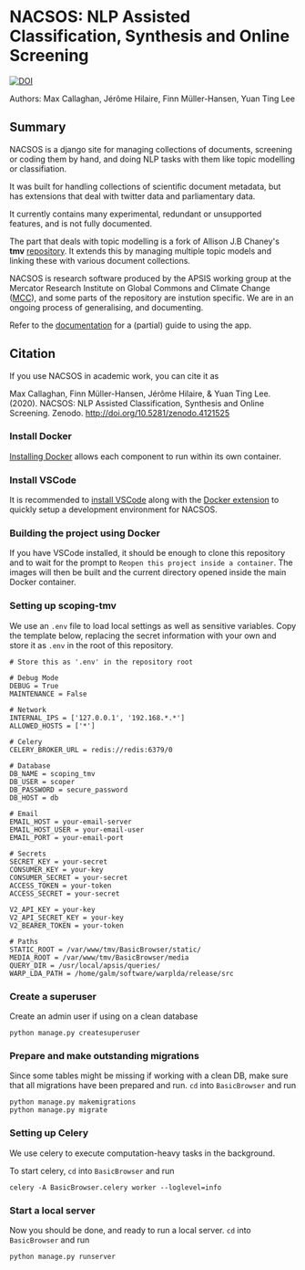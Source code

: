 # NACSOS: NLP Assisted Classification, Synthesis and Online Screening

[![DOI](https://zenodo.org/badge/DOI/10.5281/zenodo.4121525.svg)](https://doi.org/10.5281/zenodo.4121525)

Authors: Max Callaghan, Jérôme Hilaire, Finn Müller-Hansen, Yuan Ting Lee

## Summary

NACSOS is a django site for managing collections of documents, screening or coding them by hand, and doing NLP tasks with them like topic modelling or classifiation.

It was built for handling collections of scientific document metadata, but has extensions that deal with twitter data and parliamentary data.

It currently contains many experimental, redundant or unsupported features, and is not fully documented.

The part that deals with topic modelling is a fork of Allison J.B Chaney's **tmv** [repository](https://github.com/blei-lab/tmv). It extends this by managing multiple topic models and linking these with various document collections.

NACSOS is research software produced by the APSIS working group at the Mercator Research Institute on Global Commons and Climate Change ([MCC](https://www.mcc-berlin.net/)), and some parts of the repository are instution specific. We are in an ongoing process of generalising, and documenting.

Refer to the [documentation](https://github.com/mcallaghan/tmv/wiki/Scoping-Documentation) for a (partial) guide to using the app.

## Citation

If you use NACSOS in academic work, you can cite it as

Max Callaghan, Finn Müller-Hansen, Jérôme Hilaire, & Yuan Ting Lee. (2020). NACSOS: NLP Assisted Classification, Synthesis and Online Screening. Zenodo. http://doi.org/10.5281/zenodo.4121525

### Install Docker
[Installing Docker](https://docs.docker.com/get-docker/) allows each component to run within its own container.

### Install VSCode
It is recommended to [install VSCode](https://code.visualstudio.com/docs/setup/linux) along with the [Docker extension](https://marketplace.visualstudio.com/items?itemName=ms-azuretools.vscode-docker) to quickly setup a development environment for NACSOS.

### Building the project using Docker
If you have VSCode installed, it should be enough to clone this repository and to wait for the prompt to `Reopen this project inside a container`. The images will then be built and the current directory opened inside the main Docker container.

### Setting up scoping-tmv
We use an `.env` file to load local settings as well as sensitive variables. Copy the template below, replacing the secret information with your own and store it as `.env` in the root of this repository.

```
# Store this as '.env' in the repository root

# Debug Mode
DEBUG = True
MAINTENANCE = False

# Network
INTERNAL_IPS = ['127.0.0.1', '192.168.*.*']
ALLOWED_HOSTS = ['*']

# Celery
CELERY_BROKER_URL = redis://redis:6379/0

# Database
DB_NAME = scoping_tmv
DB_USER = scoper
DB_PASSWORD = secure_password
DB_HOST = db

# Email
EMAIL_HOST = your-email-server
EMAIL_HOST_USER = your-email-user
EMAIL_PORT = your-email-port

# Secrets
SECRET_KEY = your-secret
CONSUMER_KEY = your-key
CONSUMER_SECRET = your-secret
ACCESS_TOKEN = your-token
ACCESS_SECRET = your-secret

V2_API_KEY = your-key
V2_API_SECRET_KEY = your-key
V2_BEARER_TOKEN = your-token

# Paths
STATIC_ROOT = /var/www/tmv/BasicBrowser/static/
MEDIA_ROOT = /var/www/tmv/BasicBrowser/media
QUERY_DIR = /usr/local/apsis/queries/
WARP_LDA_PATH = /home/galm/software/warplda/release/src
```

### Create a superuser

Create an admin user if using on a clean database

```
python manage.py createsuperuser
```

### Prepare and make outstanding migrations

Since some tables might be missing if working with a clean DB, make sure that all migrations
have been prepared and run. `cd` into `BasicBrowser` and run

```
python manage.py makemigrations
python manage.py migrate
```

### Setting up Celery
We use celery to execute computation-heavy tasks in the background.

To start celery, `cd` into `BasicBrowser` and run

```
celery -A BasicBrowser.celery worker --loglevel=info
```

### Start a local server

Now you should be done, and ready to run a local server. `cd` into `BasicBrowser` and run

```
python manage.py runserver
```
